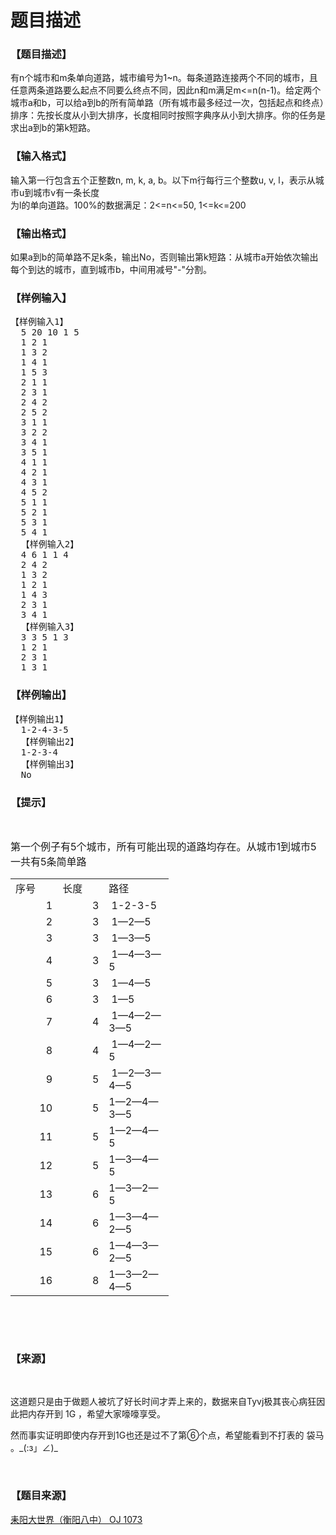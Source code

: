 # 题目描述


<h3>
【题目描述】
</h3>
<div class="content">
<p>
有n个城市和m条单向道路，城市编号为1~n。每条道路连接两个不同的城市，且任意两条道路要么起点不同要么终点不同，因此n和m满足m&lt;=n(n-1)。给定两个城市a和b，可以给a到b的所有简单路（所有城市最多经过一次，包括起点和终点）排序：先按长度从小到大排序，长度相同时按照字典序从小到大排序。你的任务是求出a到b的第k短路。
</p>
</div>
<h3>
【输入格式】
</h3>
<div class="content">
<p>
输入第一行包含五个正整数n, m, k, a, b。以下m行每行三个整数u, v, l，表示从城市u到城市v有一条长度<br/>
为l的单向道路。100%的数据满足：2&lt;=n&lt;=50, 1&lt;=k&lt;=200
</p>
</div>
<h3>
【输出格式】
</h3>
<div class="content">
<p>
如果a到b的简单路不足k条，输出No，否则输出第k短路：从城市a开始依次输出每个到达的城市，直到城市b，中间用减号&#34;-&#34;分割。
</p>
</div>
<h3>
【样例输入】
</h3>
<pre>【样例输入1】
  5 20 10 1 5
  1 2 1
  1 3 2
  1 4 1
  1 5 3
  2 1 1
  2 3 1
  2 4 2
  2 5 2
  3 1 1
  3 2 2
  3 4 1
  3 5 1
  4 1 1
  4 2 1
  4 3 1
  4 5 2
  5 1 1
  5 2 1
  5 3 1
  5 4 1
  【样例输入2】
  4 6 1 1 4
  2 4 2
  1 3 2
  1 2 1
  1 4 3
  2 3 1
  3 4 1
  【样例输入3】
  3 3 5 1 3
  1 2 1
  2 3 1
  1 3 1</pre>
<h3>
【样例输出】
</h3>
<pre>【样例输出1】
  1-2-4-3-5
  【样例输出2】
  1-2-3-4
  【样例输出3】
  No</pre>
<h3>
【提示】
</h3>
<div class="content">
<p>
<br/>
</p>
<p>
<span style="font-size:medium;">第一个例子有5个城市，所有可能出现的道路均存在。从城市1到城市5一共有5条简单路</span> 
</p>
<p>
<span style="font-size:medium;"></span> 
</p>
<p>
</p><table width="253" class="ke-zeroborder" style="border-collapse:collapse;width:190pt;" border="0" cellspacing="0" cellpadding="0">
<tbody>
<tr>
<td width="72" height="18">
序号
</td>
<td width="72">
长度
</td>
<td width="109">
路径
</td>
</tr>
<tr>
<td height="18" align="right">
1
</td>
<td align="right">
3
</td>
<td>
 1-2-3-5
</td>
</tr>
<tr>
<td height="18" align="right">
2
</td>
<td align="right">
3
</td>
<td class="xl63">
 1—2—5
</td>
</tr>
<tr>
<td height="18" align="right">
3
</td>
<td align="right">
3
</td>
<td>
 1—3—5
</td>
</tr>
<tr>
<td height="18" align="right">
4
</td>
<td align="right">
3
</td>
<td>
 1—4—3—5
</td>
</tr>
<tr>
<td height="18" align="right">
5
</td>
<td align="right">
3
</td>
<td>
 1—4—5
</td>
</tr>
<tr>
<td height="18" align="right">
6
</td>
<td align="right">
3
</td>
<td>
 1—5
</td>
</tr>
<tr>
<td height="18" align="right">
7
</td>
<td align="right">
4
</td>
<td>
 1—4—2—3—5
</td>
</tr>
<tr>
<td height="18" align="right">
8
</td>
<td align="right">
4
</td>
<td>
 1—4—2—5
</td>
</tr>
<tr>
<td height="18" align="right">
9
</td>
<td align="right">
5
</td>
<td>
 1—2—3—4—5
</td>
</tr>
<tr>
<td height="18" align="right">
10
</td>
<td align="right">
5
</td>
<td>
1—2—4—3—5
</td>
</tr>
<tr>
<td height="18" align="right">
11
</td>
<td align="right">
5
</td>
<td>
1—2—4—5
</td>
</tr>
<tr>
<td height="18" align="right">
12
</td>
<td align="right">
5
</td>
<td>
1—3—4—5
</td>
</tr>
<tr>
<td height="18" align="right">
13
</td>
<td align="right">
6
</td>
<td>
1—3—2—5
</td>
</tr>
<tr>
<td height="18" align="right">
14
</td>
<td align="right">
6
</td>
<td>
1—3—4—2—5
</td>
</tr>
<tr>
<td height="18" align="right">
15
</td>
<td align="right">
6
</td>
<td>
1—4—3—2—5
</td>
</tr>
<tr>
<td height="18" align="right">
16
</td>
<td align="right">
8
</td>
<td>
1—3—2—4—5
</td>
</tr>
</tbody>
</table>
<p></p>
<p>
<br/>
</p>
<p>
<br/>
</p>
</div>
<h3>
【来源】
</h3>
<p>
<br/>
</p>
<p>
这道题只是由于做题人被坑了好长时间才弄上来的，数据来自Tyvj极其丧心病狂因此把内存开到 1G ，希望大家嚎嚎享受。
</p>
<p>
然而事实证明即使内存开到1G也还是过不了第⑥个点，希望能看到不打表的 袋马 。_(:з」∠)_
</p>
<p>
<br/>
</p>
<h3>
【题目来源】
</h3>
<a href="http://www.lydsy.com/JudgeOnline/problem.php?id=1073">耒阳大世界（衡阳八中） OJ 1073</a>
